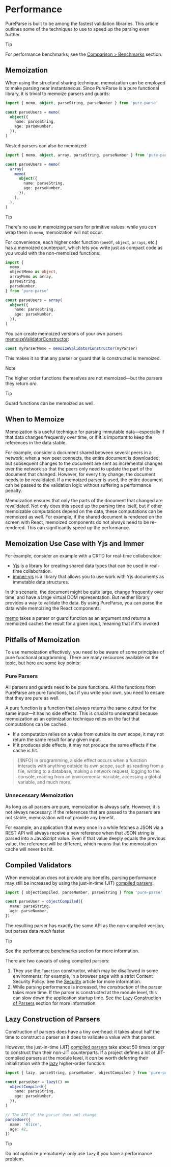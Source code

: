 # Performance

PureParse is built to be among the fastest validation libraries. This article outlines some of the techniques to use to speed up the parsing even further.

> [!TIP]
> For performance benchmarks, see the [Comparison > Benchmarks](comparison#benchmarks) section.

## Memoization

When using the structural sharing technique, memoization can be employed to make parsing near instantaneous. Since PureParse is a pure functional library, it is trivial to memoize parsers and guards:

```ts
import { memo, object, parseString, parseNumber } from 'pure-parse'

const parseUsers = memo(
  object({
    name: parseString,
    age: parseNumber,
  }),
)
```

Nested parsers can also be memoized:

```ts
import { memo, object, array, parseString, parseNumber } from 'pure-parse'

const parseUsers = memo(
  array(
    memo(
      object({
        name: parseString,
        age: parseNumber,
      }),
    ),
  ),
)
```

> [!TIP]
> There's no use in memoizing parsers for primitive values: while you _can_ wrap them in `memo`, memoization will not occur.

For convenience, each higher order function (`oneOf`, `object`, `arrays`, etc.) has a memoized counterpart, which lets you write just as compact code as you would with the non-memoized functions:

```ts
import {
  memo,
  objectMemo as object,
  arrayMemo as array,
  parseString,
  parseNumber,
} from 'pure-parse'

const parseUsers = array(
  object({
    name: parseString,
    age: parseNumber,
  }),
)
```

You can create memoized versions of your own parsers [memoizeValidatorConstructor](/api/memoization/memo#memoizevalidatorconstructor):

```ts
const myParserMemo = memoizeValidatorConstructor(myParser)
```

This makes it so that any parser or guard that is constructed is memoized.

> [!NOTE]
> The higher order functions themselves are not memoized—but the parsers they return _are_.

> [!TIP]
> Guard functions can be memoized as well.

## When to Memoize

Memoization is a useful technique for parsing immutable data—especially if that data changes frequently over time, or if it is important to keep the references in the data stable.

For example, consider a document shared between several peers in a network: when a new peer connects, the entire document is downloaded; but subsequent changes to the document are sent as incremental changes over the network so that the peers only need to update the part of the document that changed. However, for every tiny change, the document needs to be revalidated. If a memoized parser is used, the entire document can be passed to the validation logic without suffering a performance penalty.

Memoization ensures that only the parts of the document that changed are revalidated. Not only does this speed up the parsing time itself, but if other memoizable computations depend on the data, these computations can be memoized as well. For example, if the shared document is rendered on the screen with React, memoized components do not always need to be re-rendered. This can significantly speed up the performance.

## Memoization Use Case with Yjs and Immer

For example, consider an example with a CRTD for real-time collaboration:

- [Yjs](https://github.com/yjs/yjs) is a library for creating shared data types that can be used in real-time collaboration.
- [immer-yjs](https://github.com/sep2/immer-yjs) is a library that allows you to use work with Yjs documents as immutable data structures.

In this scenario, the document might be quite large, change frequently over time, and have a large virtual DOM representation. But neither library provides a way to validate the data. By using PureParse, you can parse the data while memoizing the React components.

[memo](/api/memoization/memo.html#memo) takes a parser or guard function as an argument and returns a memoized caches the result for a given input, meaning that if it's invoked

## Pitfalls of Memoization

To use memoization effectively, you need to be aware of some principles of pure functional programming. There are many resources available on the topic, but here are some key points:

### Pure Parsers

All parsers and guards need to be pure functions. All the functions from PureParse are pure functions, but if you write your own, you need to ensure that they are pure as well.

A pure function is a function that always returns the same output for the same input—it has no side effects. This is crucial to understand because memoization as an optimization technique relies on the fact that computations can be cached.

- If a computation relies on a value from outside its own scope, it may not return the same result for any given input.
- If it produces side effects, it may not produce the same effects if the cache is hit.

> [!INFO]
> In programming, a side effect occurs when a function interacts with anything outside its own scope, such as reading from a file, writing to a database, making a network request, logging to the console, reading from an environmental variable, accessing a global variable, and much more.

### Unnecessary Memoization

As long as all parsers are pure, memoization is always safe. However, it is not always necessary: if the references that are passed to the parsers are not stable, memoization will not provide any benefit.

For example, an application that every once in a while fetches a JSON via a REST API will always receive a new reference when that JSON string is parsed into a JavaScript value. Even if that value deeply equals the previous value, the reference will be different, which means that the memoization cache will never be hit.

## Compiled Validators

When memoization does not provide any benefits, parsing performance may still be increased by using the just-in-time (JIT) [compiled parsers](/api/parsers/object#objectCompiled):

```ts
import { objectCompiled, parseNumber, parseString } from 'pure-parse'

const parseUser = objectCompiled({
  name: parseString,
  age: parseNumber,
})
```

The resulting parser has exactly the same API as the non-compiled version, but parses data _much_ faster.

> [!TIP]
> See the [performance benchmarks](comparison#safe-parsing) section for more information.

There are two caveats of using compiled parsers:

1. They use the `Function` constructor, which may be disallowed in some environments; for example, in a browser page with a strict Content Security Policy. See the [Security](/guide/security#content-security-policy) article for more information.
2. While parsing performance is increased, the _construction_ of the parser takes more time. If the parser is constructed at the module level, this can slow down the application startup time. See the [Lazy Construction of Parsers](#lazy-construction-of-parsers) section for more information.

## Lazy Construction of Parsers

Construction of parsers does have a tiny overhead: it takes about half the time to construct a parser as it does to validate a value with that parser.

However, the just-in-time (JIT) [compiled parsers](/api/parsers/object#objectJit) take about 50 times longer to construct than their non-JIT counterparts. If a project defines a lot of JIT-compiled parsers at the module level, it _can_ be worth deferring their initialization with the [lazy](/api/common/lazy) higher-order function:

```ts
import { lazy, parseString, parseNumber, objectCompiled } from 'pure-parse'

const parseUser = lazy(() =>
  objectCompiled({
    name: parseString,
    age: parseNumber,
  }),
)

// The API of the parser does not change
parseUser({
  name: 'Alice',
  age: 42,
})
```

> [!TIP]
> Do not optimize prematurely: only use `lazy` if you have a performance problem.
